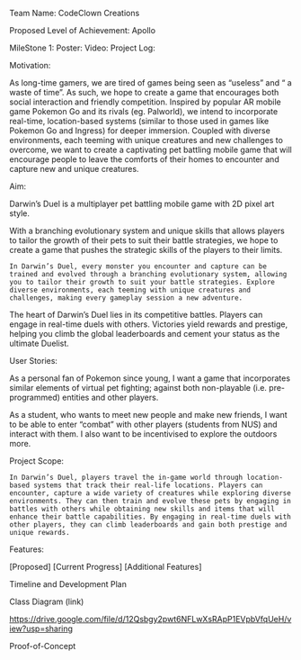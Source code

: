 Team Name:
CodeClown Creations

Proposed Level of Achievement:
Apollo

MileStone 1:
Poster:
Video:
Project Log: 

Motivation:

As long-time gamers, we are tired of games being seen as “useless” and “ a waste of time”. As such, we hope to create a game that encourages both social interaction and friendly competition. Inspired by popular AR mobile game Pokemon Go and its rivals (eg. Palworld), we intend to incorporate real-time, location-based systems (similar to those used in games like Pokemon Go and Ingress) for deeper immersion. Coupled with diverse environments, each teeming with unique creatures and new challenges to overcome, we want to create a captivating pet battling mobile game that will encourage people to leave the comforts of their homes to encounter and capture new and unique creatures.

Aim:

Darwin’s Duel is a multiplayer pet battling mobile game with 2D pixel art style. 

With a branching evolutionary system and unique skills that allows players to tailor the growth of their pets to suit their battle strategies, we hope to create a game that pushes the strategic skills of the players to their limits. 	

	In Darwin’s Duel, every monster you encounter and capture can be trained and evolved through a branching evolutionary system, allowing you to tailor their growth to suit your battle strategies. Explore diverse environments, each teeming with unique creatures and challenges, making every gameplay session a new adventure.

The heart of Darwin’s Duel lies in its competitive battles. Players can engage in real-time duels with others. Victories yield rewards and prestige, helping you climb the global leaderboards and cement your status as the ultimate Duelist.

User Stories:

As a personal fan of Pokemon since young, I want a game that incorporates similar elements of virtual pet fighting; against both non-playable (i.e. pre-programmed) entities and other players.

As a student, who wants to meet new people and make new friends, I want to be able to enter “combat” with other players (students from NUS) and interact with them. I also want to be incentivised to explore the outdoors more.

Project Scope:

	In Darwin’s Duel, players travel the in-game world through location-based systems that track their real-life locations. Players can encounter, capture a wide variety of creatures while exploring diverse environments. They can then train and evolve these pets by engaging in battles with others while obtaining new skills and items that will enhance their battle capabilities. By engaging in real-time duels with other players, they can climb leaderboards and gain both prestige and unique rewards. 

Features:

[Proposed]
[Current Progress]
[Additional Features]

Timeline and Development Plan

Class Diagram (link)

https://drive.google.com/file/d/12Qsbgy2pwt6NFLwXsRApP1EVpbVfqUeH/view?usp=sharing

Proof-of-Concept


